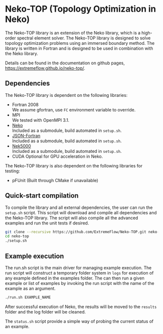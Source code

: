 # Neko-TOP (Topology Optimization in Neko)

The Neko-TOP library is an extension of the Neko library, which is a high-order
spectral element solver. The Neko-TOP library is designed to solve topology
optimization problems using an immersed boundary method. The library is written
in Fortran and is designed to be used in combination with the Neko library.

Details can be found in the documentation on github pages,
https://extremeflow.github.io/neko-top/.

## Dependencies

The Neko-TOP library is dependent on the following libraries:

- Fortran 2008  
    We assume gfortran, use `FC` environment variable to override.
- MPI  
    We tested with OpenMPI 3.1.
- [Neko](https://github.com/ExtremeFlow/Neko)  
    Included as a submodule, build automated in `setup.sh`.
- [JSON-Fortran](https://github.com/jacobwilliams/json-fortran)  
    Included as a submodule, build automated in `setup.sh`.
- [Nek5000](https://github.com/Nek5000/Nek5000)  
    Included as a submodule, build automated in `setup.sh`.
- CUDA
    Optional for GPU acceleration in Neko.

The Neko-TOP library is also dependent on the following libraries for testing:

- pFUnit         (Built through CMake if unavailable)

## Quick-start compilation

To compile the library and all external dependencies, the user can run the
`setup.sh` script. This script will download and compile all dependencies and
the Neko-TOP library. The script will also compile all the advanced examples and
run the unit tests if desired.

```sh
git clone --recursive https://github.com/ExtremeFlow/Neko-TOP.git neko-top
cd neko-top
./setup.sh
```

## Example execution

The run.sh script is the main driver for managing example execution. The run
script will construct a temporary folder system in `logs` for execution of any
example defined in the examples folder. The can then run a given example or list
of examples by invoking the run script with the name of the example as an
argument.

``` sh
./run.sh EXAMPLE_NAME
```

After successful execution of Neko, the results will be moved to the `results`
folder and the log folder will be cleaned.

The `status.sh` script provide a simple way of probing the current status of an
example.
